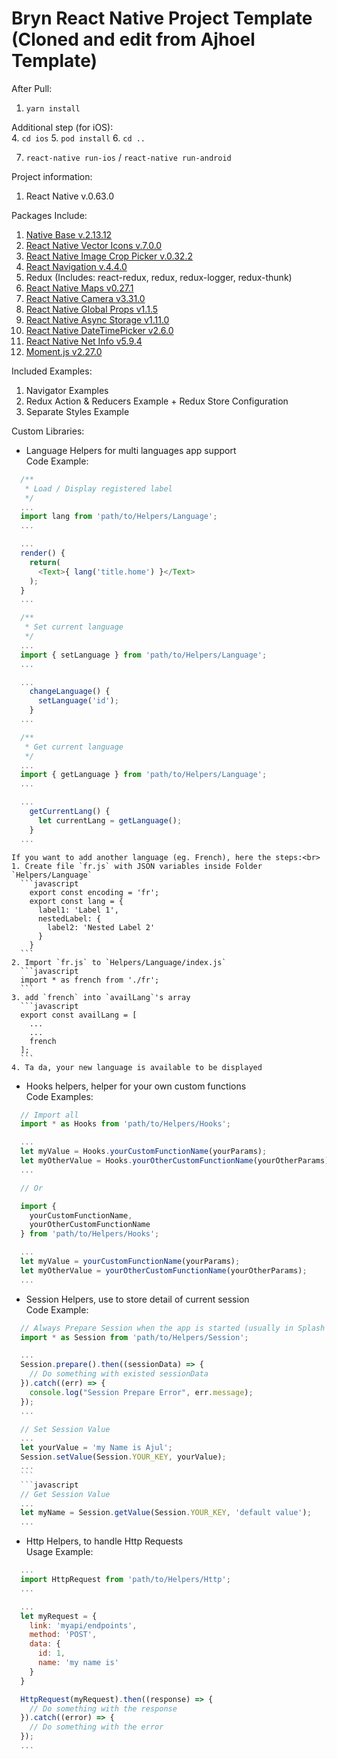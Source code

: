 # Bryn React Native Project Template (Cloned and edit from Ajhoel Template)

After Pull:<br>
1. `yarn install`

Additional step (for iOS):<br>
4. `cd ios`
5. `pod install`
6. `cd ..`

7. `react-native run-ios` / `react-native run-android`

Project information:<br>
1. React Native v.0.63.0

Packages Include:<br>
1. [Native Base v.2.13.12](https://nativebase.io)
2. [React Native Vector Icons v.7.0.0](https://github.com/oblador/react-native-vector-icons)
3. [React Native Image Crop Picker v.0.32.2](https://github.com/ivpusic/react-native-image-crop-picker)
4. [React Navigation v.4.4.0](https://reactnavigation.org/docs/4.x/getting-started)
5. Redux (Includes: react-redux, redux, redux-logger, redux-thunk)
6. [React Native Maps v0.27.1](https://github.com/react-native-community/react-native-maps)
7. [React Native Camera v3.31.0](https://github.com/react-native-community/react-native-camera)
8. [React Native Global Props v1.1.5](https://github.com/Ajackster/react-native-global-props)
9. [React Native Async Storage v1.11.0](https://github.com/react-native-community/async-storage)
10. [React Native DateTimePicker v2.6.0](https://github.com/react-native-community/datetimepicker)
11. [React Native Net Info v5.9.4](https://github.com/react-native-community/netinfo)
12. [Moment.js v2.27.0](https://momentjs.com/)

Included Examples:<br>
1. Navigator Examples
2. Redux Action & Reducers Example + Redux Store Configuration
3. Separate Styles Example

Custom Libraries:
  * Language Helpers for multi languages app support<br>
  Code Example:<br>

  ```javascript
    /**
     * Load / Display registered label
     */
    ...
    import lang from 'path/to/Helpers/Language';
    ...

    ...
    render() {
      return(
        <Text>{ lang('title.home') }</Text>
      );      
    }
    ...
  ```
  ```javascript
    /**
     * Set current language
     */
    ...
    import { setLanguage } from 'path/to/Helpers/Language';
    ...

    ...
      changeLanguage() {
        setLanguage('id');
      }
    ...
  ```
  ```javascript
    /**
     * Get current language
     */
    ...
    import { getLanguage } from 'path/to/Helpers/Language';
    ...

    ...
      getCurrentLang() {
        let currentLang = getLanguage();
      }
    ...
  ```
    If you want to add another language (eg. French), here the steps:<br>
    1. Create file `fr.js` with JSON variables inside Folder `Helpers/Language`
      ```javascript
        export const encoding = 'fr';
        export const lang = {
          label1: 'Label 1',
          nestedLabel: {
            label2: 'Nested Label 2'
          }
        }
      ```
    2. Import `fr.js` to `Helpers/Language/index.js`
      ```javascript
      import * as french from './fr';
      ```
    3. add `french` into `availLang`'s array
      ```javascript
      export const availLang = [
        ...
        ...
        french
      ];
      ```
    4. Ta da, your new language is available to be displayed

  * Hooks helpers, helper for your own custom functions<br>Code Examples:<br>
  ```javascript
    // Import all
    import * as Hooks from 'path/to/Helpers/Hooks';

    ...
    let myValue = Hooks.yourCustomFunctionName(yourParams);
    let myOtherValue = Hooks.yourOtherCustomFunctionName(yourOtherParams);
    ...

    // Or

    import {
      yourCustomFunctionName,
      yourOtherCustomFunctionName
    } from 'path/to/Helpers/Hooks';

    ...
    let myValue = yourCustomFunctionName(yourParams);
    let myOtherValue = yourOtherCustomFunctionName(yourOtherParams);
    ...
  ```

  * Session Helpers, use to store detail of current session<br>Code Example:<br>
  ```javascript
    // Always Prepare Session when the app is started (usually in Splash Screen)
    import * as Session from 'path/to/Helpers/Session';

    ...
    Session.prepare().then((sessionData) => {
      // Do something with existed sessionData
    }).catch((err) => {
      console.log("Session Prepare Error", err.message);
    });
    ...
  ```
  ```javascript
    // Set Session Value
    ...
    let yourValue = 'my Name is Ajul';
    Session.setValue(Session.YOUR_KEY, yourValue);
    ...
    ```
    ```javascript
    // Get Session Value
    ...
    let myName = Session.getValue(Session.YOUR_KEY, 'default value');
    ...
  ```

  * Http Helpers, to handle Http Requests<br>Usage Example:<br>
  ```javascript
    ...
    import HttpRequest from 'path/to/Helpers/Http';
    ...

    ...
    let myRequest = {
      link: 'myapi/endpoints',
      method: 'POST',
      data: {
        id: 1,
        name: 'my name is'
      }
    }

    HttpRequest(myRequest).then((response) => {
      // Do something with the response
    }).catch((error) => {
      // Do something with the error
    });
    ...
  ```